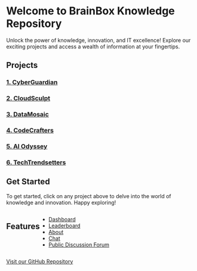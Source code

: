 # Welcome to BrainBox Knowledge Repository

Unlock the power of knowledge, innovation, and IT excellence! Explore our exciting projects and access a wealth of information at your fingertips.

## Projects

### [1. CyberGuardian](cyberguardian.md)

### [2. CloudSculpt](cloudsculpt.md)

### [3. DataMosaic](datamosaic.md)

### [4. CodeCrafters](codecrafters.md)

### [5. AI Odyssey](aiodyssey.md)

### [6. TechTrendsetters](techtrendsetters.md)

## Get Started

To get started, click on any project above to delve into the world of knowledge and innovation. Happy exploring!

<div style="display: flex;">

## Features

- [Dashboard](index.md)
- [Leaderboard](leaderboard.md)
- [About](about.md)
- [Chat](chat.md)
- [Public Discussion Forum](discussion.md)

</div>

[Visit our GitHub Repository](https://github.com/pramod-jay/BrainBox.git)
